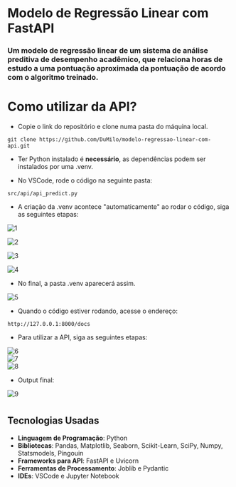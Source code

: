 # Modelo de Regressão Linear com FastAPI
### Um modelo de regressão linear de um sistema de análise preditiva de desempenho acadêmico, que relaciona horas de estudo a uma pontuação aproximada da pontuação de acordo com o algoritmo treinado.

# Como utilizar da API?

* Copie o link do repositório e clone numa pasta do máquina local.
```
git clone https://github.com/DuMilo/modelo-regressao-linear-com-api.git
```

* Ter Python instalado é **necessário**, as dependências podem ser instalados por uma .venv.

* No VSCode, rode o código na seguinte pasta:

```
src/api/api_predict.py
``` 

* A criação da .venv acontece "automaticamente" ao rodar o código, siga as seguintes etapas:

![1](https://github.com/user-attachments/assets/349e1270-7df2-49be-bc96-7a6de565a105)<br>

![2](https://github.com/user-attachments/assets/24f5f1b9-8b02-4b1b-8e72-3e4409b44da7)<br>

![3](https://github.com/user-attachments/assets/0d5ee4c4-180e-43f8-b5b8-4fa8491b7e87)<br>

![4](https://github.com/user-attachments/assets/4ccd847d-d8ad-4470-b289-b7981b7afe8a)<br>

* No final, a pasta .venv aparecerá assim.
  
![5](https://github.com/user-attachments/assets/e16af1ff-bbca-48fc-b85e-51df51d48022)<br>

* Quando o código estiver rodando, acesse o endereço:

```
http://127.0.0.1:8000/docs
```

* Para utilizar a API, siga as seguintes etapas:
  
![6](https://github.com/user-attachments/assets/f260e6b3-7ff5-4ade-8bec-951164bd6cb9)<br>
![7](https://github.com/user-attachments/assets/53582214-41ff-4d0a-b900-1692aed67fd0)<br>
![8](https://github.com/user-attachments/assets/4965fd8b-ab60-4e90-865d-a8be002d56b1)<br>

* Output final:

![9](https://github.com/user-attachments/assets/0befc8e3-c900-405b-be98-5401168fb9de)<br>

#

## Tecnologias Usadas

* **Linguagem de Programação**: Python
* **Bibliotecas**: Pandas, Matplotlib, Seaborn, Scikit-Learn, SciPy, Numpy, Statsmodels, Pingouin
* **Frameworks para API**: FastAPI e Uvicorn
* **Ferramentas de Processamento**: Joblib e Pydantic
* **IDEs**: VSCode e Jupyter Notebook
